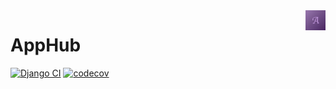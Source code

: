 <a href="https://github.com/myapphub/apphub">
    <img src="logo.png" alt="AppHub logo" title="AppHub" align="right" height="32" />
</a>

# AppHub

[![Django CI](https://github.com/myapphub/apphub/actions/workflows/django.yml/badge.svg)](https://github.com/myapphub/apphub/actions/workflows/django.yml)
[![codecov](https://codecov.io/gh/myapphub/apphub/branch/main/graph/badge.svg?token=bvVfssLQbK)](https://codecov.io/gh/myapphub/apphub)